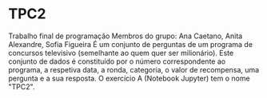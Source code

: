 # TPC2
Trabalho final de programação
Membros do grupo: Ana Caetano, Anita Alexandre, Sofia Figueira
É um conjunto de perguntas de um programa de concursos televisivo (semelhante ao quem quer ser milionário). Este conjunto de dados é constituído por o número correspondente ao programa, a respetiva data, a ronda, categoria, o valor de recompensa, uma pergunta e a sua resposta. 
O exercício A (Notebook Jupyter) tem o nome "TPC2".
